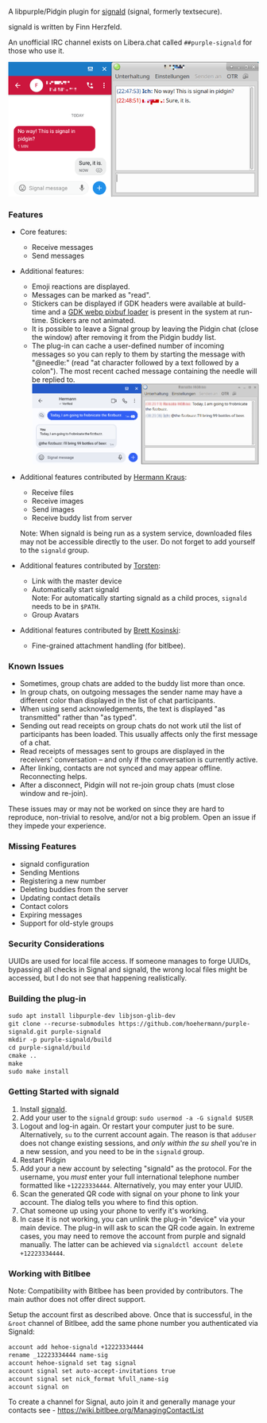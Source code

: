 A libpurple/Pidgin plugin for [signald](https://gitlab.com/signald/signald) (signal, formerly textsecure).

signald is written by Finn Herzfeld.

An unofficial IRC channel exists on Libera.chat called `##purple-signald` for those who use it.

![Instant Message](/doc/instant_message.png?raw=true "Instant Message Screenshot")

### Features

* Core features:

  * Receive messages
  * Send messages

* Additional features:

  * Emoji reactions are displayed.
  * Messages can be marked as "read".
  * Stickers can be displayed if GDK headers were available at build-time and a [GDK webp pixbuf loader](https://github.com/aruiz/webp-pixbuf-loader) is present in the system at run-time. Stickers are not animated.
  * It is possible to leave a Signal group by leaving the Pidgin chat (close the window) after removing it from the Pidgin buddy list.
  * The plug-in can cache a user-defined number of incoming messages so you can reply to them by starting the message with "@needle:" (read "at character followed by a text followed by a colon"). The most recent cached message containing the needle will be replied to.  
  ![Reply](/doc/reply.png?raw=true "Screenshot showcasing reply feature")

* Additional features contributed by [Hermann Kraus](https://github.com/herm/):

  * Receive files
  * Receive images
  * Send images
  * Receive buddy list from server

  Note: When signald is being run as a system service, downloaded files may not be accessible directly to the user. Do not forget to add yourself to the `signald` group.

* Additional features contributed by [Torsten](https://github.com/ttlmax/):

  * Link with the master device
  * Automatically start signald  
    Note: For automatically starting signald as a child proces, `signald` needs to be in `$PATH`.
  * Group Avatars

* Additional features contributed by [Brett Kosinski](https://github.com/fancypantalons/):

  * Fine-grained attachment handling (for bitlbee).

### Known Issues

* Sometimes, group chats are added to the buddy list more than once.
* In group chats, on outgoing messages the sender name may have a different color than displayed in the list of chat participants.
* When using send acknowledgements, the text is displayed "as transmitted" rather than "as typed".
* Sending out read receipts on group chats do not work util the list of participants has been loaded. This usually affects only the first message of a chat.
* Read receipts of messages sent to groups are displayed in the receivers' conversation – and only if the conversation is currently active.
* After linking, contacts are not synced and may appear offline. Reconnecting helps.
* After a disconnect, Pidgin will not re-join group chats (must close window and re-join).

These issues may or may not be worked on since they are hard to reproduce, non-trivial to resolve, and/or not a big problem. Open an issue if they impede your experience.

### Missing Features

* signald configuration
* Sending Mentions
* Registering a new number
* Deleting buddies from the server
* Updating contact details
* Contact colors
* Expiring messages
* Support for old-style groups

### Security Considerations

UUIDs are used for local file access. If someone manages to forge UUIDs, bypassing all checks in Signal and signald, the wrong local files might be accessed, but I do not see that happening realistically.

### Building the plug-in

    sudo apt install libpurple-dev libjson-glib-dev
    git clone --recurse-submodules https://github.com/hoehermann/purple-signald.git purple-signald
    mkdir -p purple-signald/build
    cd purple-signald/build
    cmake ..
    make
    sudo make install
    
### Getting Started with signald

1. Install [signald](https://gitlab.com/signald/signald).
1. Add your user to the `signald` group: `sudo usermod -a -G signald $USER`
1. Logout and log-in again. Or restart your computer just to be sure. Alternatively, `su` to the current account again. The reason is that `adduser` does not change existing sessions, and *only within the su shell* you're in a new session, and you need to be in the `signald` group.
1. Restart Pidgin
1. Add your a new account by selecting "signald" as the protocol. For the username, you *must* enter your full international telephone number formatted like `+12223334444`. Alternatively, you may enter your UUID.
1. Scan the generated QR code with signal on your phone to link your account. The dialog tells you where to find this option.
1. Chat someone up using your phone to verify it's working.
1. In case it is not working, you can unlink the plug-in "device" via your main device. The plug-in will ask to scan the QR code again. In extreme cases, you may need to remove the account from purple and signald manually. The latter can be achieved via `signaldctl account delete +12223334444`.

### Working with Bitlbee

Note: Compatibility with Bitlbee has been provided by contributors. The main author does not offer direct support.

Setup the account first as described above. Once that is successful, in the `&root` channel of Bitlbee, add the same phone number you authenticated via Signald:
```
account add hehoe-signald +12223334444
rename _12223334444 name-sig
account hehoe-signald set tag signal
account signal set auto-accept-invitations true
account signal set nick_format %full_name-sig
account signal on
```
To create a channel for Signal, auto join it and generally manage your contacts see - https://wiki.bitlbee.org/ManagingContactList
